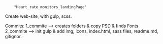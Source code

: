 		"Heart_rate_monitors_landingPage"
Create web-site, with gulp, scss.
		
Commits:
1_commite --> creates folders & copy PSD & finds Fonts
2_commite --> init gulp & add img, icons, index.html, sass files, readme.md, gitignor.
